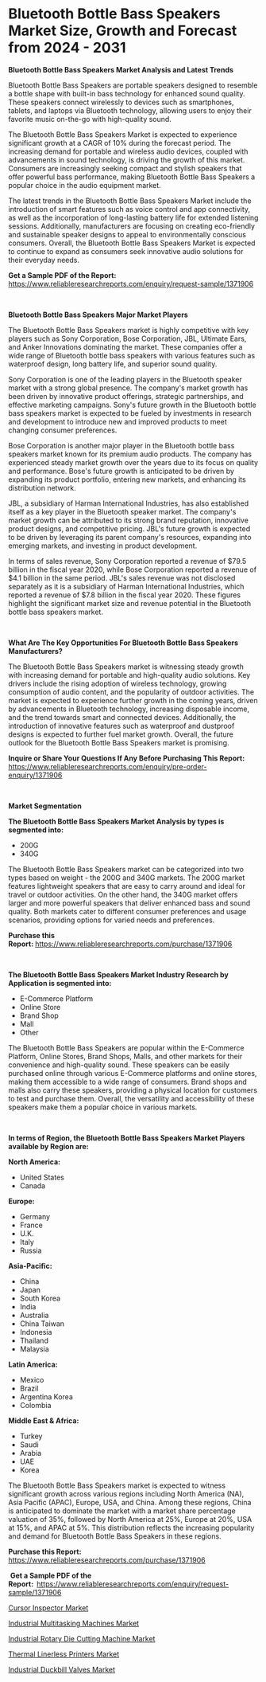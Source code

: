 <p><h1>Bluetooth Bottle Bass Speakers Market Size, Growth and Forecast from 2024 - 2031</h1></p><p><strong>Bluetooth Bottle Bass Speakers Market Analysis and Latest Trends</strong></p>
<p><p>Bluetooth Bottle Bass Speakers are portable speakers designed to resemble a bottle shape with built-in bass technology for enhanced sound quality. These speakers connect wirelessly to devices such as smartphones, tablets, and laptops via Bluetooth technology, allowing users to enjoy their favorite music on-the-go with high-quality sound.</p><p>The Bluetooth Bottle Bass Speakers Market is expected to experience significant growth at a CAGR of 10% during the forecast period. The increasing demand for portable and wireless audio devices, coupled with advancements in sound technology, is driving the growth of this market. Consumers are increasingly seeking compact and stylish speakers that offer powerful bass performance, making Bluetooth Bottle Bass Speakers a popular choice in the audio equipment market.</p><p>The latest trends in the Bluetooth Bottle Bass Speakers Market include the introduction of smart features such as voice control and app connectivity, as well as the incorporation of long-lasting battery life for extended listening sessions. Additionally, manufacturers are focusing on creating eco-friendly and sustainable speaker designs to appeal to environmentally conscious consumers. Overall, the Bluetooth Bottle Bass Speakers Market is expected to continue to expand as consumers seek innovative audio solutions for their everyday needs.</p></p>
<p><strong>Get a Sample PDF of the Report:&nbsp;</strong> <a href="https://www.reliableresearchreports.com/enquiry/request-sample/1371906">https://www.reliableresearchreports.com/enquiry/request-sample/1371906</a></p>
<p>&nbsp;</p>
<p><strong>Bluetooth Bottle Bass Speakers Major Market Players</strong></p>
<p><p>The Bluetooth Bottle Bass Speakers market is highly competitive with key players such as Sony Corporation, Bose Corporation, JBL, Ultimate Ears, and Anker Innovations dominating the market. These companies offer a wide range of Bluetooth bottle bass speakers with various features such as waterproof design, long battery life, and superior sound quality.</p><p>Sony Corporation is one of the leading players in the Bluetooth speaker market with a strong global presence. The company's market growth has been driven by innovative product offerings, strategic partnerships, and effective marketing campaigns. Sony's future growth in the Bluetooth bottle bass speakers market is expected to be fueled by investments in research and development to introduce new and improved products to meet changing consumer preferences.</p><p>Bose Corporation is another major player in the Bluetooth bottle bass speakers market known for its premium audio products. The company has experienced steady market growth over the years due to its focus on quality and performance. Bose's future growth is anticipated to be driven by expanding its product portfolio, entering new markets, and enhancing its distribution network.</p><p>JBL, a subsidiary of Harman International Industries, has also established itself as a key player in the Bluetooth speaker market. The company's market growth can be attributed to its strong brand reputation, innovative product designs, and competitive pricing. JBL's future growth is expected to be driven by leveraging its parent company's resources, expanding into emerging markets, and investing in product development.</p><p>In terms of sales revenue, Sony Corporation reported a revenue of $79.5 billion in the fiscal year 2020, while Bose Corporation reported a revenue of $4.1 billion in the same period. JBL's sales revenue was not disclosed separately as it is a subsidiary of Harman International Industries, which reported a revenue of $7.8 billion in the fiscal year 2020. These figures highlight the significant market size and revenue potential in the Bluetooth bottle bass speakers market.</p></p>
<p>&nbsp;</p>
<p><strong>What Are The Key Opportunities For Bluetooth Bottle Bass Speakers Manufacturers?</strong></p>
<p><p>The Bluetooth Bottle Bass Speakers market is witnessing steady growth with increasing demand for portable and high-quality audio solutions. Key drivers include the rising adoption of wireless technology, growing consumption of audio content, and the popularity of outdoor activities. The market is expected to experience further growth in the coming years, driven by advancements in Bluetooth technology, increasing disposable income, and the trend towards smart and connected devices. Additionally, the introduction of innovative features such as waterproof and dustproof designs is expected to further fuel market growth. Overall, the future outlook for the Bluetooth Bottle Bass Speakers market is promising.</p></p>
<p><strong>Inquire or Share Your Questions If Any Before Purchasing This Report:</strong> <a href="https://www.reliableresearchreports.com/enquiry/pre-order-enquiry/1371906">https://www.reliableresearchreports.com/enquiry/pre-order-enquiry/1371906</a></p>
<p>&nbsp;</p>
<p><strong>Market Segmentation</strong></p>
<p><strong>The Bluetooth Bottle Bass Speakers Market Analysis by types is segmented into:</strong></p>
<p><ul><li>200G</li><li>340G</li></ul></p>
<p><p>The Bluetooth Bottle Bass Speakers market can be categorized into two types based on weight - the 200G and 340G markets. The 200G market features lightweight speakers that are easy to carry around and ideal for travel or outdoor activities. On the other hand, the 340G market offers larger and more powerful speakers that deliver enhanced bass and sound quality. Both markets cater to different consumer preferences and usage scenarios, providing options for varied needs and preferences.</p></p>
<p><strong>Purchase this Report:&nbsp;</strong><a href="https://www.reliableresearchreports.com/purchase/1371906">https://www.reliableresearchreports.com/purchase/1371906</a></p>
<p>&nbsp;</p>
<p><strong>The Bluetooth Bottle Bass Speakers Market Industry Research by Application is segmented into:</strong></p>
<p><ul><li>E-Commerce Platform</li><li>Online Store</li><li>Brand Shop</li><li>Mall</li><li>Other</li></ul></p>
<p><p>The Bluetooth Bottle Bass Speakers are popular within the E-Commerce Platform, Online Stores, Brand Shops, Malls, and other markets for their convenience and high-quality sound. These speakers can be easily purchased online through various E-Commerce platforms and online stores, making them accessible to a wide range of consumers. Brand shops and malls also carry these speakers, providing a physical location for customers to test and purchase them. Overall, the versatility and accessibility of these speakers make them a popular choice in various markets.</p></p>
<p>&nbsp;</p>
<p><strong>In terms of Region, the Bluetooth Bottle Bass Speakers Market Players available by Region are:</strong></p>
<p>
    <p> <strong> North America: </strong>
        <ul>
            <li>United States</li>
            <li>Canada</li>
        </ul>
        </p> 
    <p> <strong> Europe: </strong>
        <ul>
            <li>Germany</li>
            <li>France</li>
            <li>U.K.</li>
            <li>Italy</li>
            <li>Russia</li>
        </ul>
        </p> 
    <p> <strong> Asia-Pacific: </strong>
        <ul>
            <li>China</li>
            <li>Japan</li>
            <li>South Korea</li>
            <li>India</li>
            <li>Australia</li>
            <li>China Taiwan</li>
            <li>Indonesia</li>
            <li>Thailand</li>
            <li>Malaysia</li>
        </ul>
        </p> 
    <p> <strong> Latin America: </strong>
        <ul>
            <li>Mexico</li>
            <li>Brazil</li>
            <li>Argentina Korea</li>
            <li>Colombia</li>
        </ul>
        </p> 
    <p> <strong> Middle East & Africa: </strong>
        <ul>
            <li>Turkey</li>
            <li>Saudi</li>
            <li>Arabia</li>
            <li>UAE</li>
            <li>Korea</li>
        </ul>
    </p>
    </p>
<p><p>The Bluetooth Bottle Bass Speakers market is expected to witness significant growth across various regions including North America (NA), Asia Pacific (APAC), Europe, USA, and China. Among these regions, China is anticipated to dominate the market with a market share percentage valuation of 35%, followed by North America at 25%, Europe at 20%, USA at 15%, and APAC at 5%. This distribution reflects the increasing popularity and demand for Bluetooth Bottle Bass Speakers in these regions.</p></p>
<p><strong>Purchase this Report: </strong><a href="https://www.reliableresearchreports.com/purchase/1371906">https://www.reliableresearchreports.com/purchase/1371906</a></p>
<p>&nbsp;<strong>Get a Sample PDF of the Report:&nbsp;&nbsp;</strong><a href="https://www.reliableresearchreports.com/enquiry/request-sample/1371906">https://www.reliableresearchreports.com/enquiry/request-sample/1371906</a></p>
<p><strong></strong></p>
<p><p><a href="https://medium.com/@carolclarkson766/cursor-inspector-market-trends-forecast-and-competitive-analysis-to-2031-7e66fa0fe707">Cursor Inspector Market</a></p><p><a href="https://medium.com/@carolclarkson766/analyzing-industrial-multitasking-machines-market-global-industry-perspective-and-forecast-2024-85efdcc26570">Industrial Multitasking Machines Market</a></p><p><a href="https://medium.com/@donaldortega4f/analyzing-industrial-rotary-die-cutting-machine-market-global-industry-perspective-and-forecast-7bfa2305818b">Industrial Rotary Die Cutting Machine Market</a></p><p><a href="https://medium.com/@donaldortega4f/thermal-linerless-printers-market-share-evolution-and-market-growth-trends-2024-2031-12543202ead9">Thermal Linerless Printers Market</a></p><p><a href="https://medium.com/@jhonwin654/industrial-duckbill-valves-market-exploring-market-share-market-trends-and-future-growth-e46075b92a95">Industrial Duckbill Valves Market</a></p></p>